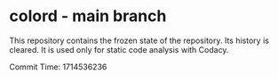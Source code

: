 # colord - main branch

This repository contains the frozen state of the repository.
Its history is cleared. It is used only for static code
analysis with Codacy.

Commit Time: 1714536236